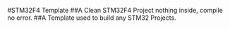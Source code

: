 #STM32F4 Template
##A Clean STM32F4 Project
nothing inside, compile no error.
##A Template
used to build any STM32 Projects.